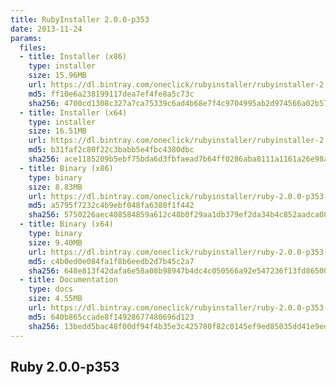 ```yaml
---
title: RubyInstaller 2.0.0-p353
date: 2013-11-24
params:
  files:
  - title: Installer (x86)
    type: installer
    size: 15.96MB
    url: https://dl.bintray.com/oneclick/rubyinstaller/rubyinstaller-2.0.0-p353.exe
    md5: ff10e6a238199117dea7ef4fe8a5c73c
    sha256: 4700cd1308c327a7ca75339c6ad4b68e7f4c9704995ab2d974566a02b570a914
  - title: Installer (x64)
    type: installer
    size: 16.51MB
    url: https://dl.bintray.com/oneclick/rubyinstaller/rubyinstaller-2.0.0-p353-x64.exe
    md5: b31faf2c80f22c3babb5e4fbc4380dbc
    sha256: ace1185209b5ebf75bda6d3fbfaead7b64ff0286aba8111a1161a26e98a7bc5d
  - title: Binary (x86)
    type: binary
    size: 8.83MB
    url: https://dl.bintray.com/oneclick/rubyinstaller/ruby-2.0.0-p353-i386-mingw32.7z
    md5: a5795f7232c4b9ebf048fa6380f1f442
    sha256: 5750226aec408584859a612c48b0f29aa1db379ef2da34b4c852aadca0873811
  - title: Binary (x64)
    type: binary
    size: 9.40MB
    url: https://dl.bintray.com/oneclick/rubyinstaller/ruby-2.0.0-p353-x64-mingw32.7z
    md5: c4b0ed0e084fa1f8b6eedb2d7b45c2a7
    sha256: 648e813f42dafa6e58a08b98947b4dc4c050566a92e547236f13fd86500aaa00
  - title: Documentation
    type: docs
    size: 4.55MB
    url: https://dl.bintray.com/oneclick/rubyinstaller/ruby-2.0.0-p353-doc-chm.7z
    md5: 640b865ccade8f14928677480696d123
    sha256: 13bedd5bac48f00df94f4b35e3c425780f82c0145ef9ed85035dd41e9ed4508b
---
```


## Ruby 2.0.0-p353
